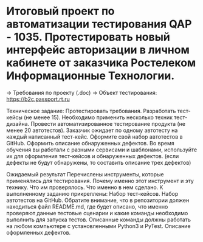 # Итоговый проект по автоматизации тестирования QAP - 1035. Протестировать новый интерфейс авторизации в личном кабинете от заказчика Ростелеком Информационные Технологии.

→ Требования по проекту (.doc)
→ Объект тестирования: https://b2c.passport.rt.ru

Техническое задание:
Протестировать требования.
Разработать тест-кейсы (не менее 15). Необходимо применить несколько техник тест-дизайна.
Провести автоматизированное тестирование продукта (не менее 20 автотестов). Заказчик ожидает по одному автотесту на каждый написанный тест-кейс. Оформите свой набор автотестов в GitHub.
Оформить описание обнаруженных дефектов. Во время обучения вы работали с разными сервисами и шаблонами, используйте их для оформления тест-кейсов и обнаруженных дефектов. (если дефекты не будут обнаружены, то составить описание трех дефектов)

Ожидаемый результат
Перечислены инструменты, которые применялись для тестирования.
Почему именно этот инструмент и эту технику.
Что им проверялось.
Что именно в нем сделано.
К выполненному заданию прикреплены:
Набор тест-кейсов.
Набор автотестов на GitHub. Обратите внимание, что в репозитории должен находиться файл README.md, где будет описано, что именно проверяют данные тестовые сценарии и какие команды необходимо выполнить для запуска тестов. Описанные команды должны работать на любом компьютере с установленными Python3 и PyTest.
Описание оформленных дефектов.
